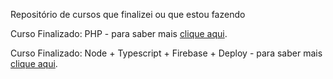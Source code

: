 Repositório de cursos que finalizei ou que estou fazendo

Curso Finalizado: PHP - para saber mais [clique aqui](https://github.com/epicestudar/Udemy/blob/main/PHP/Modulos/README.md).

Curso Finalizado: Node + Typescript + Firebase + Deploy - para saber mais [clique aqui](https://github.com/epicestudar/Udemy/blob/main/Node/ecommerce-api/README.md).
